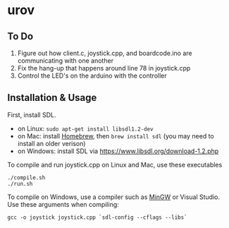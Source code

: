 urov
====

## To Do
1. Figure out how client.c, joystick.cpp, and boardcode.ino are communicating with one another
2. Fix the hang-up that happens around line 78 in joystick.cpp
3. Control the LED's on the arduino with the controller

## Installation & Usage
First, install SDL.

- on Linux: `sudo apt-get install libsdl1.2-dev`
- on Mac: install [Homebrew](https://github.com/Homebrew/homebrew/wiki/installation), then `brew install sdl` (you may need to install an older verison)
- on Windows: install SDL via https://www.libsdl.org/download-1.2.php

To compile and run joystick.cpp on Linux and Mac, use these executables

    ./compile.sh
    ./run.sh

To compile on Windows, use a compiler such as [MinGW](http://www.mingw.org/) or Visual Studio. Use these arguments when compiling:

    gcc -o joystick joystick.cpp `sdl-config --cflags --libs`
